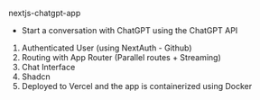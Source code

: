 nextjs-chatgpt-app

- Start a conversation with ChatGPT using the ChatGPT API

1. Authenticated User (using NextAuth - Github)
2. Routing with App Router (Parallel routes + Streaming)
3. Chat Interface
4. Shadcn
5. Deployed to Vercel and the app is containerized using Docker

